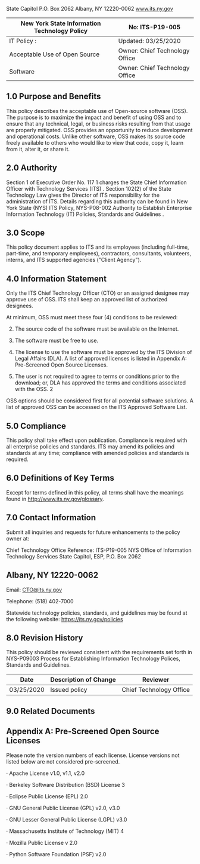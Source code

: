 
<!-- image -->

State Capitol P.O. Box 2062 Albany, NY 12220-0062 www.its.ny.gov


| New York State Information Technology Policy   | No:  ITS-P19-005                |
|------------------------------------------------|---------------------------------|
| IT Policy :                                    | Updated:  03/25/2020            |
| Acceptable Use of  Open Source                 | Owner:  Chief Technology Office |
| Software                                       | Owner:  Chief Technology Office |

## 1.0 Purpose and Benefits

This policy describes the acceptable use of Open-source software (OSS). The purpose is to maximize the impact and benefit of using OSS and to ensure that any technical, legal, or business risks resulting from that usage are properly mitigated. OSS provides an opportunity to reduce development and operational costs. Unlike other software, OSS makes its source code freely available to others who would like to view that code, copy it, learn from it, alter it, or share it.

## 2.0 Authority

Section 1 of Executive Order No. 117 1 charges the State Chief Information Officer with Technology Services (ITS) . Section 102(2) of the State Technology Law gives the Director of ITS responsibility for the administration of ITS. Details regarding this authority can be found in New York State (NYS) ITS Policy, NYS-P08-002 Authority to Establish Enterprise Information Technology (IT) Policies, Standards and Guidelines .

## 3.0 Scope

This policy document applies to ITS and its employees (including full-time, part-time, and temporary employees), contractors, consultants, volunteers, interns, and ITS supported agencies ("Client Agency").

## 4.0 Information Statement

Only the ITS Chief Technology Officer (CTO) or an assigned designee may approve use of OSS. ITS shall keep an approved list of authorized designees.

At minimum, OSS must meet these four (4) conditions to be reviewed:

2. The source code of the software must be available on the Internet.

1. The software must be free to use.

3. The license to use the software must be approved by the ITS Division of Legal Affairs (DLA). A list of approved licenses is listed in Appendix A: Pre-Screened Open Source Licenses.

4. The user is not required to agree to terms or conditions prior to the download; or, DLA has approved the terms and conditions associated with the OSS. 2

OSS options should be considered first for all potential software solutions. A list of approved OSS can be accessed on the ITS Approved Software List.

## 5.0 Compliance

This policy shall take effect upon publication. Compliance is required with all enterprise policies and standards. ITS may amend its policies and standards at any time; compliance with amended policies and standards is required.

## 6.0 Definitions of Key Terms

Except for terms defined in this policy, all terms shall have the meanings found in http://www.its.ny.gov/glossary.

## 7.0 Contact Information

Submit all inquiries and requests for future enhancements to the policy owner at:

Chief Technology Office Reference: ITS-P19-005 NYS Office of Information Technology Services State Capitol, ESP, P.O. Box 2062

## Albany, NY 12220-0062

Email: CTO@its.ny.gov

Telephone: (518) 402-7000

Statewide technology policies, standards, and guidelines may be found at the following website: https://its.ny.gov/policies

## 8.0 Revision History

This policy should be reviewed consistent with the requirements set forth in NYS-P09003 Process for Establishing Information Technology Polices, Standards and Guidelines.


| Date       | Description of Change   | Reviewer                 |
|------------|-------------------------|--------------------------|
| 03/25/2020 | Issued policy           | Chief Technology  Office |

## 9.0 Related Documents

## Appendix A: Pre-Screened Open Source Licenses

Please note the version numbers of each license. License versions not listed below are not considered pre-screened.

· Apache License v1.0, v1.1, v2.0

· Berkeley Software Distribution (BSD) License 3

· Eclipse Public License (EPL) 2.0

· GNU General Public License (GPL) v2.0, v3.0

· GNU Lesser General Public License (LGPL) v3.0

· Massachusetts Institute of Technology (MIT) 4

· Mozilla Public License v 2.0

· Python Software Foundation (PSF) v2.0